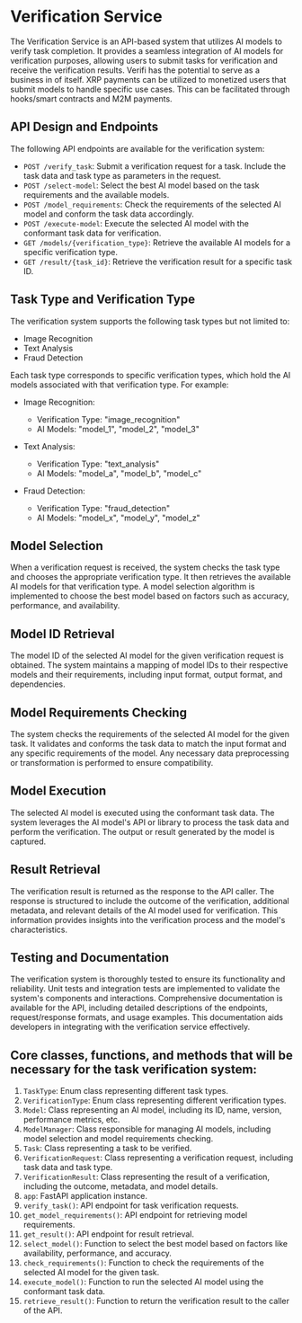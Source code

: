 # Verification Service

The Verification Service is an API-based system that utilizes AI models to verify task completion. It provides a seamless integration of AI models for verification purposes, allowing users to submit tasks for verification and receive the verification results. Verifi has the potential to serve as a business in of itself. XRP payments can be utilized to monetized users that submit models to handle specific use cases. This can be facilitated through hooks/smart contracts and M2M payments.

## API Design and Endpoints

The following API endpoints are available for the verification system:

- `POST /verify_task`: Submit a verification request for a task. Include the task data and task type as parameters in the request.
- `POST /select-model`: Select the best AI model based on the task requirements and the available models.
- `POST /model_requirements`: Check the requirements of the selected AI model and conform the task data accordingly.
- `POST /execute-model`: Execute the selected AI model with the conformant task data for verification.
- `GET /models/{verification_type}`: Retrieve the available AI models for a specific verification type.
- `GET /result/{task_id}`: Retrieve the verification result for a specific task ID.

## Task Type and Verification Type

The verification system supports the following task types but not limited to:

- Image Recognition
- Text Analysis
- Fraud Detection

Each task type corresponds to specific verification types, which hold the AI models associated with that verification type. For example:

- Image Recognition:
  - Verification Type: "image_recognition"
  - AI Models: "model_1", "model_2", "model_3"

- Text Analysis:
  - Verification Type: "text_analysis"
  - AI Models: "model_a", "model_b", "model_c"

- Fraud Detection:
  - Verification Type: "fraud_detection"
  - AI Models: "model_x", "model_y", "model_z"

## Model Selection

When a verification request is received, the system checks the task type and chooses the appropriate verification type. It then retrieves the available AI models for that verification type. A model selection algorithm is implemented to choose the best model based on factors such as accuracy, performance, and availability.

## Model ID Retrieval

The model ID of the selected AI model for the given verification request is obtained. The system maintains a mapping of model IDs to their respective models and their requirements, including input format, output format, and dependencies.

## Model Requirements Checking

The system checks the requirements of the selected AI model for the given task. It validates and conforms the task data to match the input format and any specific requirements of the model. Any necessary data preprocessing or transformation is performed to ensure compatibility.

## Model Execution

The selected AI model is executed using the conformant task data. The system leverages the AI model's API or library to process the task data and perform the verification. The output or result generated by the model is captured.

## Result Retrieval

The verification result is returned as the response to the API caller. The response is structured to include the outcome of the verification, additional metadata, and relevant details of the AI model used for verification. This information provides insights into the verification process and the model's characteristics.

## Testing and Documentation

The verification system is thoroughly tested to ensure its functionality and reliability. Unit tests and integration tests are implemented to validate the system's components and interactions. Comprehensive documentation is available for the API, including detailed descriptions of the endpoints, request/response formats, and usage examples. This documentation aids developers in integrating with the verification service effectively.


## Core classes, functions, and methods that will be necessary for the task verification system:

1. `TaskType`: Enum class representing different task types.
2. `VerificationType`: Enum class representing different verification types.
3. `Model`: Class representing an AI model, including its ID, name, version, performance metrics, etc.
4. `ModelManager`: Class responsible for managing AI models, including model selection and model requirements checking.
5. `Task`: Class representing a task to be verified.
6. `VerificationRequest`: Class representing a verification request, including task data and task type.
7. `VerificationResult`: Class representing the result of a verification, including the outcome, metadata, and model details.
8. `app`: FastAPI application instance.
9. `verify_task()`: API endpoint for task verification requests.
10. `get_model_requirements()`: API endpoint for retrieving model requirements.
11. `get_result()`: API endpoint for result retrieval.
12. `select_model()`: Function to select the best model based on factors like availability, performance, and accuracy.
13. `check_requirements()`: Function to check the requirements of the selected AI model for the given task.
14. `execute_model()`: Function to run the selected AI model using the conformant task data.
15. `retrieve_result()`: Function to return the verification result to the caller of the API.

